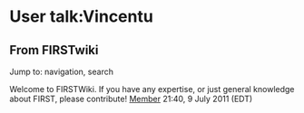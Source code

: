 # User talk:Vincentu

## From FIRSTwiki

Jump to: navigation, search

Welcome to FIRSTWiki. If you have any expertise, or just general knowledge about FIRST, please contribute! [Member](User:Member "User:Member") 21:40, 9 July 2011 (EDT)
